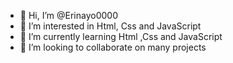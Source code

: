- 👋 Hi, I’m @Erinayo0000
- 👀 I’m interested in Html, Css and JavaScript
- 🌱 I’m currently learning Html ,Css and JavaScript
- 💞️ I’m looking to collaborate on many projects
  

<!---
Erinayo0000/Erinayo0000 is a ✨ special ✨ repository because its `README.md` (this file) appears on your GitHub profile.
You can click the Preview link to take a look at your changes.
--->
